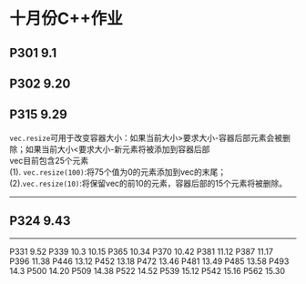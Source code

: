# 十月份C++作业
## P301	9.1









## P302	9.20
## P315	9.29
`vec.resize`可用于改变容器大小：如果当前大小>要求大小-容器后部元素会被删除；如果当前大小<要求大小-新元素将被添加到容器后部   
vec目前包含25个元素    
(1). `vec.resize(100)`:将75个值为0的元素添加到vec的末尾；   
(2).`vec.resize(10)`:将保留vec的前10的元素，容器后部的15个元素将被删除。 

----
## P324	9.43


----

P331	9.52
P339	10.3	10.15
P365	10.34
P370	10.42
P381	11.12
P387	11.17	
P396	11.38
P446	13.12
P452	13.18
P472	13.46
P481	13.49
P485	13.58
P493	14.3
P500	14.20
P509	14.38
P522	14.52
P539	15.12
P542	15.16
P562	15.30
